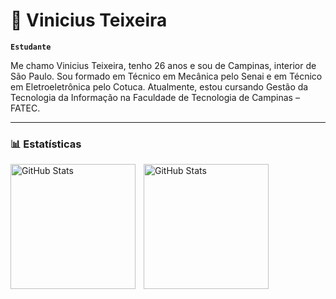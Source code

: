 # 📙 Vinicius Teixeira

**`Estudante`**

Me chamo Vinicius Teixeira, tenho 26 anos e sou de Campinas, interior de São Paulo. Sou formado em Técnico em Mecânica pelo Senai e em Técnico em Eletroeletrônica pelo Cotuca. Atualmente, estou cursando Gestão da Tecnologia da Informação na Faculdade de Tecnologia de Campinas – FATEC.

---

### 📊 Estatísticas

<p>
  <img 
    align="left" 
    alt="GitHub Stats" 
    height="200" 
    style="padding-right: 10px;" 
    src="https://github-readme-stats.vercel.app/api?username=ViniciusVto&show_icons=true&theme=tokyonight&include_all_commits=true&locale=pt-br" 
  />

<img 
      align="left" 
      alt="GitHub Stats" 
      height="200" 
      src="https://github-readme-stats.vercel.app/api/top-langs/?username=ViniciusVto&theme=tokyonight&layout=compact&custom_title=Tecnologias&langs_count=9" 
  />

</p>
